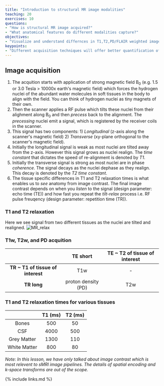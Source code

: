 ```yaml
---
title: "Introduction to structural MR image modalities"
teaching: 20
exercises: 10
questions:
- "How is structural MR image acquired?"
- "What anatomical features do different modalities capture?"
objectives:
- "Visualize and understand differnces in T1,T2,PD/FLAIR weighted images."
keypoints:
- "Different acquisition techniques will offer better quantification of specific brain tissues"
---
```


## Image acquisition
1. The acquition starts with application of strong magnetic field B<sub>0</sub> (e.g. 1.5 or 3.0 Tesla > 10000x earth's magnetic field) which forces the hydrogen nuclei of the abundant water molecules in soft tissues in the body to align with the field. You can think of hydrogen nuclei as tiny magnets of their own. 
2. Then the scanner applies a RF pulse which tilts these nuclei from their alighment along B<sub>0</sub> and then _precess_ back to the alignment. The _precessing_ nuclei emit a signal, which is registered by the receiver coils in the scanner. 
3. This signal has two components: 1) _Longitudinal_ (z-axis along the scanner's magnetic field) 2) _Transverse_ (xy-plane orthogonal to the scanner's magnetic field). 
4. Initially the longitudinal signal is weak as most nuclei are tilted away from the z-axis. However this signal grows as nuclei realign. The _time constant_ that dictates the speed of re-alignment is denoted by _T1_. 
5. Initially the transverse signal is strong as most nuclei are in phase _coherence_. The signal decays as the nuclei dephase as they realign. This decay is denoted by the _T2 time constant_. 
7. The tissue specific differences in T1 and T2 relaxation times is what enables us to _see_ anatomy from image contrast. The final image contrast depends on when you _listen_ to the signal (design parameter: echo time (TE)) and how fast you repeat the _tilt-relax_ process i.e. RF pulse freuqency (design parameter: repetition time (TR)). 


### T1 and T2 relaxation
Here we see signal from two different tissues as the nuclei are tilted and realigned. 
![MR_relax](https://user-images.githubusercontent.com/7978607/112332334-08750c80-8c90-11eb-90fc-33956c037a1c.gif)

### T1w, T2w, and PD acquition

|                | TE short      | TE ~ T2 of tissue of interest|
| :-------------: | :----------: | :-----------: |
| **TR ~ T1 of tissue of interest**  |   T1w | - |
| **TR long**  | proton density (PD) | T2w |

### T1 and T2 relaxation times for various tissues

|                | T1 (ms)      | T2 (ms)     |
| :-------------: | :----------: | :-----------: |
|  Bones | 500   | 50    |
|  CSF | 4000   | 500    |
|  Grey Matter | 1300   | 110    |
|  White Matter   | 800 | 80 |

_Note: In this lesson, we have only talked about image contrast which is most relevent to sMRI image pipelines. The details of spatial encoding and k-space transforms are out of the scope._

{% include links.md %}

